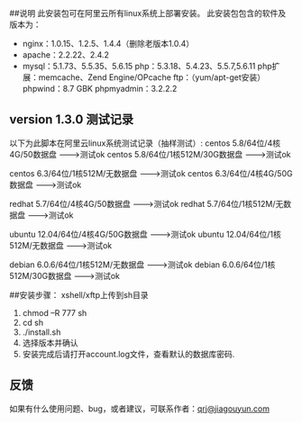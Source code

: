##说明
此安装包可在阿里云所有linux系统上部署安装。
此安装包包含的软件及版本为：
* nginx：1.0.15、1.2.5、1.4.4（删除老版本1.0.4）
* apache：2.2.22、2.4.2
* mysql：5.1.73、5.5.35、5.6.15
php：5.3.18、5.4.23、5.5.7,5.6.11
php扩展：memcache、Zend Engine/OPcache
ftp：（yum/apt-get安装）
phpwind：8.7 GBK
phpmyadmin：3.2.2.2

## version 1.3.0 测试记录

以下为此脚本在阿里云linux系统测试记录（抽样测试）:
centos 5.8/64位/4核4G/50数据盘       --->测试ok
centos 5.8/64位/1核512M/30G数据盘    --->测试ok

centos 6.3/64位/1核512M/无数据盘     --->测试ok
centos 6.3/64位/4核4G/50G数据盘      --->测试ok

redhat 5.7/64位/4核4G/50数据盘       --->测试ok
redhat 5.7/64位/1核512M/无数据盘     --->测试ok


ubuntu 12.04/64位/4核4G/50G数据盘    --->测试ok
ubuntu 12.04/64位/1核512M/无数据盘   --->测试ok


debian 6.0.6/64位/1核512M/无数据盘   --->测试ok
debian 6.0.6/64位/1核512M/30G数据盘  --->测试ok

##安装步骤：
xshell/xftp上传到sh目录
1. chmod –R 777 sh
2. cd sh
3. ./install.sh
4. 选择版本并确认
5. 安装完成后请打开account.log文件，查看默认的数据库密码.

## 反馈
如果有什么使用问题、bug，或者建议，可联系作者：qrj@jiagouyun.com
